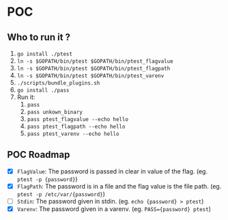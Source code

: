 # POC

## Who to run it ?
1. `go install ./ptest`
1. `ln -s $GOPATH/bin/ptest $GOPATH/bin/ptest_flagvalue`
1. `ln -s $GOPATH/bin/ptest $GOPATH/bin/ptest_flagpath`
1. `ln -s $GOPATH/bin/ptest $GOPATH/bin/ptest_varenv`
1. `./scripts/bundle_plugins.sh`
1. `go install ./pass`
1. Run it:
   1. `pass`
   1. `pass unkown_binary`
   1. `pass ptest_flagvalue --echo hello`
   1. `pass ptest_flagpath --echo hello`
   1. `pass ptest_varenv --echo hello`


## POC Roadmap
* [x] `FlagValue`: The password is passed in clear in value of the flag. (eg. `ptest -p {password}`)
* [x] `FlagPath`: The password is in a file and the flag value is the file path. (eg. `ptest -p /etc/var/{password}`)
* [ ] `Stdin`: The password given in stdin. (eg. `echo {password} > ptest`)
* [x] `Varenv`: The password given in a varenv. (eg. `PASS={password} ptest`)
